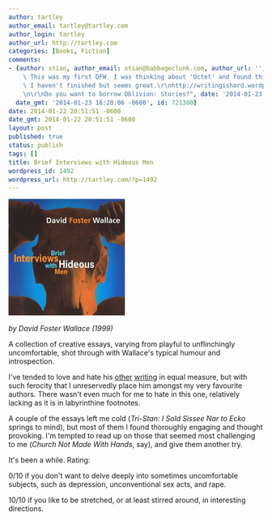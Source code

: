 ```yaml
---
author: tartley
author_email: tartley@tartley.com
author_login: tartley
author_url: http://tartley.com
categories: [Books, Fiction]
comments:
- {author: xtian, author_email: xtian@babbageclunk.com, author_url: '', content: "Yay!\
    \ This was my first DFW. I was thinking about 'Octet' and found this essay, which\
    \ I haven't finished but seems great.\r\nhttp://writingishard.wordpress.com/2013/06/15/david-foster-wallaces-octet-and-the-torture-of-writing/\r\
    \n\r\nDo you want to borrow Oblivion: Stories?", date: '2014-01-23 16:20:06 -0600',
  date_gmt: '2014-01-23 16:20:06 -0600', id: 721380}
date: 2014-01-22 20:51:51 -0600
date_gmt: 2014-01-22 20:51:51 -0600
layout: post
published: true
status: publish
tags: []
title: Brief Interviews with Hideous Men
wordpress_id: 1492
wordpress_url: http://tartley.com/?p=1492
---
```


![brief-interviews-with-hideous-men](/assets/2014/01/brief-interviews-with-hideous-men.jpg)

*by David Foster Wallace (1999)*

A collection of creative essays, varying from playful to unflinchingly
uncomfortable, shot through with Wallace's typical humour and
introspection.

I've tended to love and hate his [other](/infinite-jest)
[writing](/everything-and-more) in equal measure, but with such
ferocity that I unreservedly place him amongst my very favourite
authors. There wasn't even much for me to hate in this one, relatively
lacking as it is in labyrinthine footnotes.

A couple of the essays left me cold (*Tri-Stan: I Sold Sissee Nar to
Ecko* springs to mind), but most of them I found thoroughly engaging and
thought provoking. I'm tempted to read up on those that seemed most
challenging to me (*Church Not Made With Hands*, say), and give them
another try.

It's been a while. Rating:

0/10 if you don't want to delve deeply into sometimes uncomfortable
subjects, such as depression, unconventional sex acts, and rape.

10/10 if you like to be stretched, or at least stirred around, in
interesting directions.
